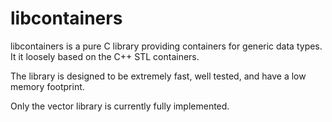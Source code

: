 # libcontainers
libcontainers is a pure C library providing containers for generic data types. It it loosely based on the C++ STL containers.

The library is designed to be extremely fast, well tested, and have a low memory footprint.

Only the vector library is currently fully implemented.

